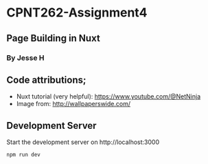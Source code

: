 # CPNT262-Assignment4
## Page Building in Nuxt
### By Jesse H

## Code attributions;
- Nuxt tutorial (very helpful): https://www.youtube.com/@NetNinja
- Image from: http://wallpaperswide.com/



## Development Server

Start the development server on http://localhost:3000

```bash
npm run dev
```

